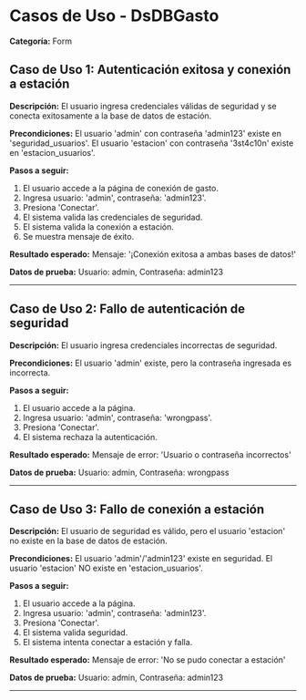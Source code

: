 # Casos de Uso - DsDBGasto

**Categoría:** Form

## Caso de Uso 1: Autenticación exitosa y conexión a estación

**Descripción:** El usuario ingresa credenciales válidas de seguridad y se conecta exitosamente a la base de datos de estación.

**Precondiciones:**
El usuario 'admin' con contraseña 'admin123' existe en 'seguridad_usuarios'. El usuario 'estacion' con contraseña '3st4c10n' existe en 'estacion_usuarios'.

**Pasos a seguir:**
1. El usuario accede a la página de conexión de gasto.
2. Ingresa usuario: 'admin', contraseña: 'admin123'.
3. Presiona 'Conectar'.
4. El sistema valida las credenciales de seguridad.
5. El sistema valida la conexión a estación.
6. Se muestra mensaje de éxito.

**Resultado esperado:**
Mensaje: '¡Conexión exitosa a ambas bases de datos!'

**Datos de prueba:**
Usuario: admin, Contraseña: admin123

---

## Caso de Uso 2: Fallo de autenticación de seguridad

**Descripción:** El usuario ingresa credenciales incorrectas de seguridad.

**Precondiciones:**
El usuario 'admin' existe, pero la contraseña ingresada es incorrecta.

**Pasos a seguir:**
1. El usuario accede a la página.
2. Ingresa usuario: 'admin', contraseña: 'wrongpass'.
3. Presiona 'Conectar'.
4. El sistema rechaza la autenticación.

**Resultado esperado:**
Mensaje de error: 'Usuario o contraseña incorrectos'

**Datos de prueba:**
Usuario: admin, Contraseña: wrongpass

---

## Caso de Uso 3: Fallo de conexión a estación

**Descripción:** El usuario de seguridad es válido, pero el usuario 'estacion' no existe en la base de datos de estación.

**Precondiciones:**
El usuario 'admin'/'admin123' existe en seguridad. El usuario 'estacion' NO existe en 'estacion_usuarios'.

**Pasos a seguir:**
1. El usuario accede a la página.
2. Ingresa usuario: 'admin', contraseña: 'admin123'.
3. Presiona 'Conectar'.
4. El sistema valida seguridad.
5. El sistema intenta conectar a estación y falla.

**Resultado esperado:**
Mensaje de error: 'No se pudo conectar a estación'

**Datos de prueba:**
Usuario: admin, Contraseña: admin123

---

